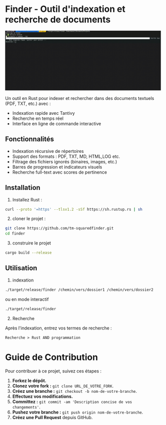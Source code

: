 # Finder - Outil d'indexation et recherche de documents

![Demo](./assets/demo.gif) 

Un outil en Rust pour indexer et rechercher dans des documents textuels (PDF, TXT, etc.) avec :
- Indexation rapide avec Tantivy
- Recherche en temps réel
- Interface en ligne de commande interactive

## Fonctionnalités

- Indexation récursive de répertoires
- Support des formats : PDF, TXT, MD, HTML,LOG etc.
- Filtrage des fichiers ignorés (binaires, images, etc.)
- Barres de progression et indicateurs visuels
- Recherche full-text avec scores de pertinence

## Installation

1. Installez Rust :
```bash
curl --proto '=https' --tlsv1.2 -sSf https://sh.rustup.rs | sh
```

2. cloner le projet : 
```bash
git clone https://github.com/tm-squaredfinder.git
cd finder
```
3. construire le projet
```bash
cargo build --release
```

## Utilisation

1. indexation
```bash
./target/release/finder /chemin/vers/dossier1 /chemin/vers/dossier2
```
ou en mode interactif

```bash
./target/release/finder
```

2. Recherche

Après l'indexation, entrez vos termes de recherche :
 ```text
 Recherche > Rust AND programmation
 ```

# Guide de Contribution

Pour contribuer à ce projet, suivez ces étapes :

1.  **Forkez le dépôt.**
2.  **Clonez votre fork :** `git clone URL_DE_VOTRE_FORK`.
3.  **Créez une branche :** `git checkout -b nom-de-votre-branche`.
4.  **Effectuez vos modifications.**
5.  **Committez :** `git commit -am 'Description concise de vos changements'`.
6.  **Pushez votre branche :** `git push origin nom-de-votre-branche`.
7.  **Créez une Pull Request** depuis GitHub.